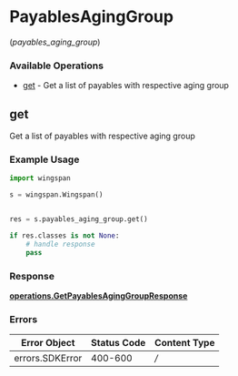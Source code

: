# PayablesAgingGroup
(*payables_aging_group*)

### Available Operations

* [get](#get) - Get a list of payables with respective aging group

## get

Get a list of payables with respective aging group

### Example Usage

```python
import wingspan

s = wingspan.Wingspan()


res = s.payables_aging_group.get()

if res.classes is not None:
    # handle response
    pass
```


### Response

**[operations.GetPayablesAgingGroupResponse](../../models/operations/getpayablesaginggroupresponse.md)**
### Errors

| Error Object    | Status Code     | Content Type    |
| --------------- | --------------- | --------------- |
| errors.SDKError | 400-600         | */*             |
